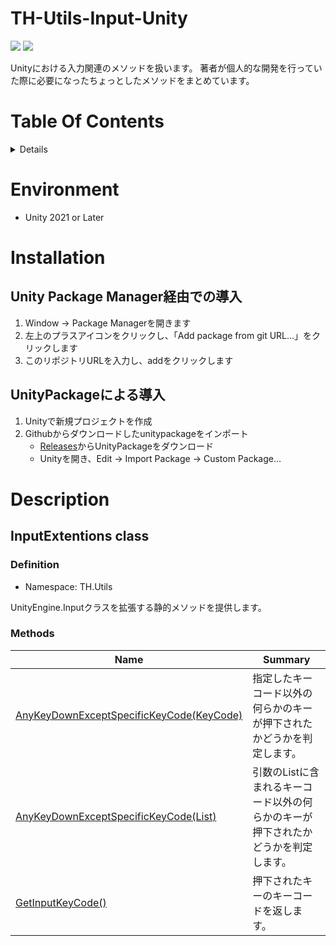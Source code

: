 # TH-Utils-Input-Unity<!-- omit in toc -->
<img src="https://img.shields.io/badge/Unity-2021 or Later-blue?&logo=Unity"> <img src="https://img.shields.io/badge/License-MIT-green">

Unityにおける入力関連のメソッドを扱います。
著者が個人的な開発を行っていた際に必要になったちょっとしたメソッドをまとめています。

# Table Of Contents <!-- omit in toc -->
<details>
<summary>Details</summary>

- [Environment](#environment)
- [Installation](#installation)
  - [Unity Package Manager経由での導入](#unity-package-manager経由での導入)
  - [UnityPackageによる導入](#unitypackageによる導入)
- [Description](#description)
  - [InputExtentions class](#inputextentions-class)
    - [Definition](#definition)
    - [Methods](#methods)
</details>


# Environment
- Unity 2021 or Later

# Installation
## Unity Package Manager経由での導入
1. Window -> Package Managerを開きます
2. 左上のプラスアイコンをクリックし、「Add package from git URL...」をクリックします
3. このリポジトリURLを入力し、addをクリックします

## UnityPackageによる導入
1. Unityで新規プロジェクトを作成
1. Githubからダウンロードしたunitypackageをインポート
    - <a href="https://github.com/TakayoshiHagiwara/TH-Utils-Input-Unity/releases" target="_blank" rel="noopener noreferrer">Releases</a>からUnityPackageをダウンロード
    - Unityを開き、Edit → Import Package → Custom Package…


# Description
<!-- -------------------------------------------------- -->
## InputExtentions class
### Definition
- Namespace: TH.Utils

UnityEngine.Inputクラスを拡張する静的メソッドを提供します。

### Methods
| Name | Summary |
| ---- | ---- |
| [AnyKeyDownExceptSpecificKeyCode(KeyCode)](/Docs~/doc_InputExtentions.md#anykeydownexceptspecifickeycodekeycode) | 指定したキーコード以外の何らかのキーが押下されたかどうかを判定します。 |
| [AnyKeyDownExceptSpecificKeyCode(List<KeyCode>)](/Docs~/doc_InputExtentions.md#anykeydownexceptspecifickeycodelist) | 引数のListに含まれるキーコード以外の何らかのキーが押下されたかどうかを判定します。 |
| [GetInputKeyCode()](/Docs~/doc_InputExtentions.md#getinputkeycode) | 押下されたキーのキーコードを返します。 |